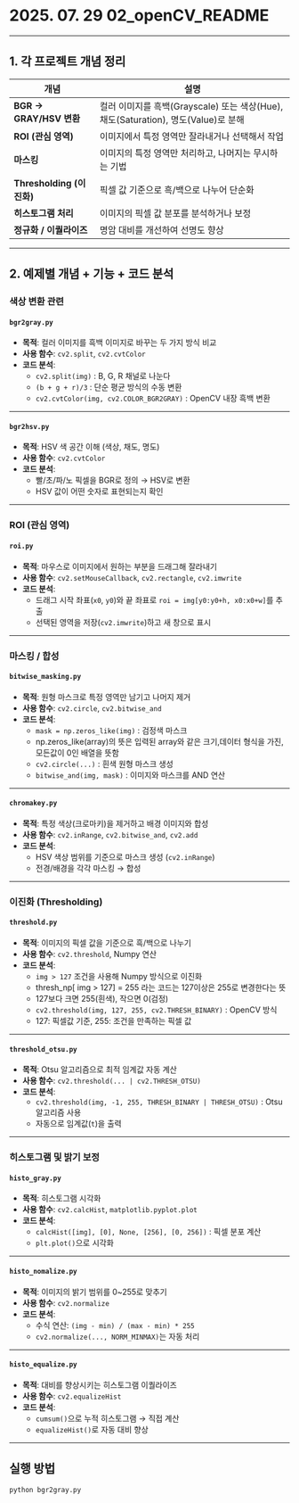 # 2025. 07. 29 02_openCV_README

---

## 1. 각 프로젝트 개념 정리

| 개념 | 설명 |
|------|------|
| **BGR → GRAY/HSV 변환** | 컬러 이미지를 흑백(Grayscale) 또는 색상(Hue), 채도(Saturation), 명도(Value)로 분해 |
| **ROI (관심 영역)** | 이미지에서 특정 영역만 잘라내거나 선택해서 작업 |
| **마스킹** | 이미지의 특정 영역만 처리하고, 나머지는 무시하는 기법 |
| **Thresholding (이진화)** | 픽셀 값 기준으로 흑/백으로 나누어 단순화 |
| **히스토그램 처리** | 이미지의 픽셀 값 분포를 분석하거나 보정 |
| **정규화 / 이퀄라이즈** | 명암 대비를 개선하여 선명도 향상 |

---

## 2. 예제별 개념 + 기능 + 코드 분석

### 색상 변환 관련

#### `bgr2gray.py`
- **목적**: 컬러 이미지를 흑백 이미지로 바꾸는 두 가지 방식 비교
- **사용 함수**: `cv2.split`, `cv2.cvtColor`
- **코드 분석**:
  - `cv2.split(img)` : B, G, R 채널로 나눈다
  - `(b + g + r)/3` : 단순 평균 방식의 수동 변환
  - `cv2.cvtColor(img, cv2.COLOR_BGR2GRAY)` : OpenCV 내장 흑백 변환

---

#### `bgr2hsv.py`
- **목적**: HSV 색 공간 이해 (색상, 채도, 명도)
- **사용 함수**: `cv2.cvtColor`
- **코드 분석**:
  - 빨/초/파/노 픽셀을 BGR로 정의 → HSV로 변환
  - HSV 값이 어떤 숫자로 표현되는지 확인

---

### ROI (관심 영역)

#### `roi.py`
- **목적**: 마우스로 이미지에서 원하는 부분을 드래그해 잘라내기
- **사용 함수**: `cv2.setMouseCallback`, `cv2.rectangle`, `cv2.imwrite`
- **코드 분석**:
  - 드래그 시작 좌표(`x0`, `y0`)와 끝 좌표로 `roi = img[y0:y0+h, x0:x0+w]`를 추출
  - 선택된 영역을 저장(`cv2.imwrite`)하고 새 창으로 표시

---

### 마스킹 / 합성

#### `bitwise_masking.py`
- **목적**: 원형 마스크로 특정 영역만 남기고 나머지 제거
- **사용 함수**: `cv2.circle`, `cv2.bitwise_and`
- **코드 분석**:
  - `mask = np.zeros_like(img)` : 검정색 마스크
  - np.zeros_like(array)의 뜻은 입력된 array와 같은 크기,데이터 형식을 가진,모든값이 0인 배열을 뜻함
  - `cv2.circle(...)` : 흰색 원형 마스크 생성
  - `bitwise_and(img, mask)` : 이미지와 마스크를 AND 연산

---

#### `chromakey.py`
- **목적**: 특정 색상(크로마키)을 제거하고 배경 이미지와 합성
- **사용 함수**: `cv2.inRange`, `cv2.bitwise_and`, `cv2.add`
- **코드 분석**:
  - HSV 색상 범위를 기준으로 마스크 생성 (`cv2.inRange`)
  - 전경/배경을 각각 마스킹 → 합성

---

### 이진화 (Thresholding)

#### `threshold.py`
- **목적**: 이미지의 픽셀 값을 기준으로 흑/백으로 나누기
- **사용 함수**: `cv2.threshold`, Numpy 연산
- **코드 분석**:
  - `img > 127` 조건을 사용해 Numpy 방식으로 이진화
  - thresh_np[ img > 127] = 255 라는 코드는 127이상은 255로 변경한다는 뜻
  - 127보다 크면 255(흰색), 작으면 0(검정)
  - `cv2.threshold(img, 127, 255, cv2.THRESH_BINARY)` : OpenCV 방식
  - 127: 픽셀값 기준, 255: 조건을 만족하는 픽셀 값

---

#### `threshold_otsu.py`
- **목적**: Otsu 알고리즘으로 최적 임계값 자동 계산
- **사용 함수**: `cv2.threshold(... | cv2.THRESH_OTSU)`
- **코드 분석**:
  - `cv2.threshold(img, -1, 255, THRESH_BINARY | THRESH_OTSU)` : Otsu 알고리즘 사용
  - 자동으로 임계값(`t`)을 출력

---

### 히스토그램 및 밝기 보정

#### `histo_gray.py`
- **목적**: 히스토그램 시각화
- **사용 함수**: `cv2.calcHist`, `matplotlib.pyplot.plot`
- **코드 분석**:
  - `calcHist([img], [0], None, [256], [0, 256])` : 픽셀 분포 계산
  - `plt.plot()`으로 시각화

---

#### `histo_nomalize.py`
- **목적**: 이미지의 밝기 범위를 0~255로 맞추기
- **사용 함수**: `cv2.normalize`
- **코드 분석**:
  - 수식 연산: `(img - min) / (max - min) * 255`
  - `cv2.normalize(..., NORM_MINMAX)`는 자동 처리

---

#### `histo_equalize.py`
- **목적**: 대비를 향상시키는 히스토그램 이퀄라이즈
- **사용 함수**: `cv2.equalizeHist`
- **코드 분석**:
  - `cumsum()`으로 누적 히스토그램 → 직접 계산
  - `equalizeHist()`로 자동 대비 향상

---

## 실행 방법

```bash
python bgr2gray.py
```

